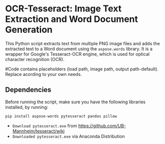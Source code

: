 # OCR-Tesseract: Image Text Extraction and Word Document Generation

This Python script extracts text from multiple PNG image files and adds the extracted text to a Word document using the `aspose.words` library. It is a wrapper for Google's Tesseract-OCR engine, which is used for optical character recognition (OCR).

#Code contains placeholders (load path, image path, output path-default). Replace acording to your own needs.

## Dependencies

Before running the script, make sure you have the following libraries installed, by running:

```bash
pip install aspose-words pytesseract pandas pillow
```

- `Download pytesseract.exe` from https://github.com/UB-Mannheim/tesseract/wiki
- `Downloaded pytesseract.exe` via Anaconda Distribution
